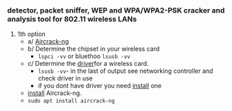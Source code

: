 ### detector, packet sniffer, WEP and WPA/WPA2-PSK cracker and analysis tool for 802.11 wireless LANs
1. 1th option
	- a/ <a href="https://www.aircrack-ng.org/">Aircrack-ng</a>
	- b/ Determine the chipset in your wireless card
		- 	`lspci -vv` or bluethoo `lsusb -vv`
	- c/ Determine the <a href="https://wireless.wiki.kernel.org/en/users/drivers">driver</a>for a wireless card.
		-	`lsusb -vv`- in the last of output see networking controller and check driver in use
		- if you dont have driver you need <a href="https://www.aircrack-ng.org/doku.php?id=install_drivers">install</a> one 
	- <a href="https://www.aircrack-ng.org/doku.php?id=install_aircrack">install</a> Aircrack-ng.
	- `sudo apt install aircrack-ng`
